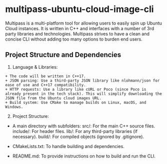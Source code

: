 # multipass-ubuntu-cloud-image-cli
Multipass is a multi-platform tool for allowing users to easily spin up Ubuntu Cloud instances. It is written in C++ and interfaces with a number of 3rd party libraries and technologies. Multipass strives to have a clean and concise CLI without adding too many options to burden end users.

## Project Structure and Dependencies
  1) Language & Libraries:
  
    + The code will be written in C++17.
    + JSON parsing: Use a third-party JSON library like nlohmann/json for ease of use and C++17 compatibility.
    + HTTP requests: Use a library like cURL or Poco (since Poco is already present in the tech stack). This will simplify downloading the JSON file from the Ubuntu cloud images URL.
    + Build system: Use CMake to manage builds on Linux, macOS, and Windows.
    
  2) Project Structure:

  + A main directory with subfolders:
    src/: For the main C++ source files.
    include/: For header files.
    lib/: For any third-party libraries (if necessary).
    build/: For compiled objects (ignored by .gitignore).
  
  + CMakeLists.txt: To handle building and dependencies.
  + README.md: To provide instructions on how to build and run the CLI.
